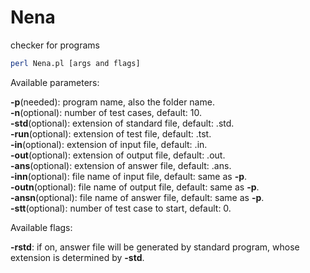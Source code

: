 # Nena
checker for programs

```bash
perl Nena.pl [args and flags]

```

Available parameters:

**-p**(needed): program name, also the folder name.<br>
**-n**(optional): number of test cases, default: 10.<br>
**-std**(optional): extension of standard file, default: .std.<br>
**-run**(optional): extension of test file, default: .tst.<br>
**-in**(optional): extension of input file, default: .in.<br>
**-out**(optional): extension of output file, default: .out.<br>
**-ans**(optional): extension of answer file, default: .ans.<br>
**-inn**(optional): file name of input file, default: same as **-p**.<br>
**-outn**(optional): file name of output file, default: same as **-p**.<br>
**-ansn**(optional): file name of answer file, default: same as **-p**.<br>
**-stt**(optional): number of test case to start, default: 0.<br>

Available flags:

**-rstd**: if on, answer file will be generated by standard program, whose extension is determined by **-std**.
